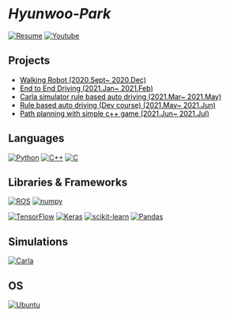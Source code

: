 # **_Hyunwoo-Park_**

[![Resume]](https://drive.google.com/file/d/1uO83A0Q1npy7cnRdit80KaOGfq_hhRbA/view?usp=sharing)
[![Youtube]](https://www.youtube.com/channel/UCX58VujjF3idAiFY1lEnFuw)

## Projects

* [<span style="color:Black">Walking Robot (2020.Sept~ 2020.Dec)](https://google.com)
* [<span style="color:Black">End to End Driving (2021.Jan~ 2021.Feb)](https://google.com)
* [<span style="color:Black">Carla simulator rule based auto driving (2021.Mar~ 2021.May)](https://google.com)
* [<span style="color:Black">Rule based auto driving (Dev course) (2021.May~ 2021.Jun)](https://google.com)
* [<span style="color:Black">Path planning with simple c++ game (2021.Jun~ 2021.Jul)](https://google.com)


## Languages

[![Python]](https://www.python.org/)
[![C++]](https://isocpp.org/)
[![C]](https://en.cppreference.com/w/c)

## Libraries & Frameworks
[![ROS]](https://www.ros.org/)
[![numpy]](https://www.numpy.org)

[![TensorFlow]](https://www.tensorflow.org/)
[![Keras]](https://keras.io/)
[![scikit-learn]](https://scikit-learn.org/stable/)
[![Pandas]](https://pandas.pydata.org/)

## Simulations

[![Carla]](https://carla.org/)

## OS

[![Ubuntu]](https://ubuntu.com/)


<!-- Badge Links -->
<!-- https://img.shields.io/static/v1?style=flat-square&label=&message=&labelColor=&color=&logoColor=&logo= -->

<!-- Header -->


[resume]: https://img.shields.io/static/v1?style=for-the-badge&color=000000&logoColor=ffffff&label=&message=Resume&logo=notion&#000000
[youtube]: https://img.shields.io/static/v1?style=for-the-badge&color=red&logoColor=ffffff&label=&message=Youtube&logo=youtube

<!-- Body -->


[c]: https://img.shields.io/static/v1?style=flat-square&labelColor=212121&color=a8b9cc&logoColor=a8b9cc&label=&message=C&logo=c&#A8B9CC
[c++]: https://img.shields.io/static/v1?style=flat-square&labelColor=212121&color=00599c&logoColor=00599c&label=&message=C%2B%2B&logo=c%2B%2B&#00599C
[ROS]: https://img.shields.io/static/v1?style=flat-square&labelColor=212121&color=00599c&logoColor=00599c&label=&message=ROS&logo=Ros
[numpy]: https://img.shields.io/static/v1?style=flat-square&labelColor=212121&color=00599c&logoColor=00599c&label=&message=numpy&logo=numpy

[keras]: https://img.shields.io/static/v1?style=flat-square&labelColor=212121&color=d00000&logoColor=d00000&label=&message=Keras&logo=keras&#D00000
[pandas]: https://img.shields.io/static/v1?style=flat-square&labelColor=eeeeee&color=150458&logoColor=150458&label=&message=Pandas&logo=pandas&#150458

[python]: https://img.shields.io/static/v1?style=flat-square&labelColor=212121&color=3776ab&logoColor=3776ab&label=&message=Python&logo=python&#3776AB
[scikit-learn]: https://img.shields.io/static/v1?style=flat-square&labelColor=212121&color=f7931e&logoColor=f7931e&label=&message=scikit-learn&logo=scikit-learn&#F7931E
[tensorflow]: https://img.shields.io/static/v1?style=flat-square&labelColor=212121&color=ff6f00&logoColor=ff6f00&label=&message=TensorFlow&logo=tensorflow&#FF6F00
[typescript]: https://img.shields.io/static/v1?style=flat-square&labelColor=212121&color=3178c6&logoColor=3178c6&label=&message=TypeScript&logo=typescript&#3178C6
[vscode]: https://img.shields.io/static/v1?style=flat-square&labelColor=212121&color=007acc&logoColor=007acc&label=&message=Visual%20Studio%20Code&logo=visual-studio-code&#007ACC

[Carla]: https://img.shields.io/static/v1?style=flat-square&color=red&label=&message=Carla-simulator
[Windows]: https://img.shields.io/static/v1?style=flat-square&labelColor=212121&color=007acc&logoColor=007acc&label=&message=Windows&logo=windows
[Ubuntu]: https://img.shields.io/static/v1?style=flat-square&labelColor=212121&color=e95420&logoColor=e95420&label=&message=Ubuntu&logo=ubuntu&#E95420
<!-- Footer -->

[shields.io]: https://img.shields.io/static/v1?style=flat-square&labelColor=eeeeee&color=000000&logoColor=000000&label=&message=Shields.io&logo=shieldsdotio&#000000
[simple icons]: https://img.shields.io/static/v1?style=flat-square&labelColor=eeeeee&color=111111&logoColor=111111&label=&message=Simple%20Icons&logo=simple-icons&#111111
[wakatime]: https://img.shields.io/static/v1?style=flat-square&labelColor=eeeeee&color=000000&logoColor=000000&label=&message=WakaTime&logo=wakatime&#000000
